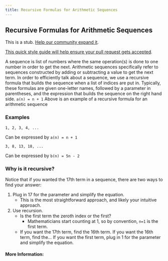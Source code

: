 ```yaml
---
title: Recursive Formulas for Arithmetic Sequences
---
```

## Recursive Formulas for Arithmetic Sequences

This is a stub. <a href='https://github.com/freecodecamp/guides/tree/master/src/pages/mathematics/algebra/recursive-formulas-for-arithmetic-sequences/index.md' target='_blank' rel='nofollow'>Help our community expand it</a>.

<a href='https://github.com/freecodecamp/guides/blob/master/README.md' target='_blank' rel='nofollow'>This quick style guide will help ensure your pull request gets accepted</a>.

<!-- The article goes here, in GitHub-flavored Markdown. Feel free to add YouTube videos, images, and CodePen/JSBin embeds  -->
A sequence is list of numbers where the same operation(s) is done to one number in order to get the next. Arithmetic sequences specifically
refer to sequences constructed by adding or subtracting a value to get the next term. In order to efficiently talk about a sequence, we
use a recursive formula that builds the sequence when a list of indices are put in. Typically, these formulas are given one-letter names, followed by a parameter in parentheses, and the expression that builds the sequence on the right hand side.
`a(n) = n + 1`
Above is an example of a recursive formula for an arithmetic sequence 
### Examples
`1, 2, 3, 4, ... `

Can be expressed by `a(n) = n + 1`

`3, 8, 13, 18, ... `

Can be expressed by `b(n) = 5n - 2`

### Why is it recursive?
Notice that if you wanted the 17th term in a sequence, there are two ways to find your answer:
1. Plug in 17 for the parameter and simplify the equation.
    - This is the most straightforward approach, and likely your intuitive approach.
2. Use recursion.
    - Is the first term the zeroth index or the first?
      - Mathematicians start counting at 1, so by convention, `n=1` is the first term.
    - If you want the 17th term, find the 16th term. If you want the 16th term, find the... If you want the first term, plug in 1 for the 
  parameter and simplify the equation.
#### More Information:
<!-- Please add any articles you think might be helpful to read before writing the article -->


